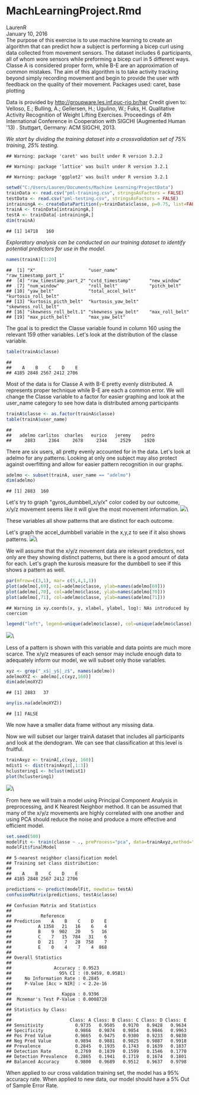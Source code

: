 # MachLearningProject.Rmd
LaurenR  
January 10, 2016  
The purpose of this exercise is to use machine learning to create an algorithm that can predict how a subject is performing a bicep curl using data collected from movement sensors. The dataset includes 6 participants, all of whom wore sensors while preforming a bicep curl in 5 different ways. Classe A is considered proper form, while B-E are an approximation of common mistakes. The aim of this algorithm is to take activity tracking beyond simply recording movement and begin to provide the user with feedback on the quality of their movement. Packages used: caret, base plotting

Data is provided by http://groupware.les.inf.puc-rio.br/har  Credit given to: Velloso, E.; Bulling, A.; Gellersen, H.; Ugulino, W.; Fuks, H. Qualitative Activity Recognition of Weight Lifting Exercises. Proceedings of 4th International Conference in Cooperation with SIGCHI (Augmented Human '13) . Stuttgart, Germany: ACM SIGCHI, 2013.

*We start by dividing the training dataset into a crossvalidation set of 75% training, 25% testing.*

```
## Warning: package 'caret' was built under R version 3.2.2
```

```
## Warning: package 'lattice' was built under R version 3.2.1
```

```
## Warning: package 'ggplot2' was built under R version 3.2.1
```

```r
setwd("C:/Users/Lauren/Documents/Machine Learning/ProjectData")
trainData <- read.csv("pml-training.csv", stringsAsFactors = FALSE)
testData <- read.csv("pml-testing.csv", stringsAsFactors = FALSE)
intrainingA <- createDataPartition(y=trainData$classe, p=0.75, list=FALSE)
trainA <- trainData[intrainingA,]
testA <- trainData[-intrainingA,]
dim(trainA)
```

```
## [1] 14718   160
```
*Exploratory analysis can be conducted on our training dataset to identify potential predictors for use in the model.*

```r
names(trainA)[1:20]
```

```
##  [1] "X"                    "user_name"            "raw_timestamp_part_1"
##  [4] "raw_timestamp_part_2" "cvtd_timestamp"       "new_window"          
##  [7] "num_window"           "roll_belt"            "pitch_belt"          
## [10] "yaw_belt"             "total_accel_belt"     "kurtosis_roll_belt"  
## [13] "kurtosis_picth_belt"  "kurtosis_yaw_belt"    "skewness_roll_belt"  
## [16] "skewness_roll_belt.1" "skewness_yaw_belt"    "max_roll_belt"       
## [19] "max_picth_belt"       "max_yaw_belt"
```
The goal is to predict the Classe variable found in column 160 using the relevant 159 other variables. Let's look at the distribution of the classe variable.

```r
table(trainA$classe)
```

```
## 
##    A    B    C    D    E 
## 4185 2848 2567 2412 2706
```
Most of the data is for Classe A with B-E pretty evenly distributed. A represents
proper technique while B-E are each a common error.
We will change the Classe variable to a factor for easier graphing and look at the user_name category to see how data is distributed among participants

```r
trainA$classe <- as.factor(trainA$classe)
table(trainA$user_name)
```

```
## 
##   adelmo carlitos  charles   eurico   jeremy    pedro 
##     2883     2364     2678     2344     2529     1920
```
There are six users, all pretty evenly accounted for in the data. Let's look
at adelmo for any patterns. Looking at only one subject may also protect against overfitting and allow for easier pattern recognition in our graphs.

```r
adelmo <- subset(trainA, user_name == "adelmo")
dim(adelmo)
```

```
## [1] 2883  160
```
Let's try to graph "gyros_dumbbell_x/y/x" color coded by our outcome, x/y/z movement seems like it will give the most movement information.
![](Project_files/figure-html/unnamed-chunk-7-1.png)\

These variables all show patterns that are distinct for each outcome.

Let's graph the accel_dumbbell variable in the x,y,z to see if it also shows patterns.
![](Project_files/figure-html/unnamed-chunk-8-1.png)\

We will assume that the x/y/z movement data are relevant predictors, not only are they showing distinct patterns, but there is a good amount of data for each. Let's graph the kurosis measure for the dumbbell to see if this shows a pattern as well.


```r
par(mfrow=c(3,1), mar= c(5,4,1,1))
plot(adelmo[,69], col=adelmo$classe, ylab=names(adelmo[69]))
plot(adelmo[,70], col=adelmo$classe, ylab=names(adelmo[70]))
plot(adelmo[,71], col=adelmo$classe, ylab=names(adelmo[71]))
```

```
## Warning in xy.coords(x, y, xlabel, ylabel, log): NAs introduced by coercion
```

```r
legend("left", legend=unique(adelmo$classe), col=unique(adelmo$classe), pch=1)
```

![](Project_files/figure-html/unnamed-chunk-9-1.png)\

Less of a pattern is shown with this variable and data points are much more scarce.
The x/y/z measures of each sensor may include enough data to adequately inform our model, we will subset only those variables.


```r
xyz <- grep("_x$|_y$|_z$", names(adelmo))
adelmoXYZ <- adelmo[,c(xyz,160)]
dim(adelmoXYZ)
```

```
## [1] 2883   37
```

```r
any(is.na(adelmoXYZ))
```

```
## [1] FALSE
```

We now have a smaller data frame without any missing data.

Now we will subset our larger trainA dataset that includes all participants and look at the dendogram. We can see that classification at this level is fruitful.


```r
trainAxyz <- trainA[,c(xyz, 160)]
mdist1 <- dist(trainAxyz[,1:3])
hclustering1 <- hclust(mdist1)
plot(hclustering1)
```

![](Project_files/figure-html/unnamed-chunk-11-1.png)\

From here we will train a model using Principal Component Analysis in preprocessing, and K Nearest Neighbor method. It can be assumed that many of the x/y/z movements are highly correlated with one another and using PCA should reduce the noise and produce a more effective and efficient model.

```r
set.seed(500)
modelFit <- train(classe ~ ., preProcess="pca", data=trainAxyz,method="knn")
modelFit$finalModel
```

```
## 5-nearest neighbor classification model
## Training set class distribution:
## 
##    A    B    C    D    E 
## 4185 2848 2567 2412 2706
```

```r
predictions <- predict(modelFit, newdata= testA)
confusionMatrix(predictions, testA$classe)
```

```
## Confusion Matrix and Statistics
## 
##           Reference
## Prediction    A    B    C    D    E
##          A 1358   21   16    6    4
##          B    9  902   20    5   16
##          C    7   15  784   31    6
##          D   21    7   28  758    7
##          E    0    4    7    4  868
## 
## Overall Statistics
##                                           
##                Accuracy : 0.9523          
##                  95% CI : (0.9459, 0.9581)
##     No Information Rate : 0.2845          
##     P-Value [Acc > NIR] : < 2.2e-16       
##                                           
##                   Kappa : 0.9396          
##  Mcnemar's Test P-Value : 0.0008728       
## 
## Statistics by Class:
## 
##                      Class: A Class: B Class: C Class: D Class: E
## Sensitivity            0.9735   0.9505   0.9170   0.9428   0.9634
## Specificity            0.9866   0.9874   0.9854   0.9846   0.9963
## Pos Pred Value         0.9665   0.9475   0.9300   0.9233   0.9830
## Neg Pred Value         0.9894   0.9881   0.9825   0.9887   0.9918
## Prevalence             0.2845   0.1935   0.1743   0.1639   0.1837
## Detection Rate         0.2769   0.1839   0.1599   0.1546   0.1770
## Detection Prevalence   0.2865   0.1941   0.1719   0.1674   0.1801
## Balanced Accuracy      0.9800   0.9689   0.9512   0.9637   0.9798
```
When applied to our cross validation training set, the model has a 95% accuracy rate. When applied to new data, our model should have a 5% Out of Sample Error Rate. 
